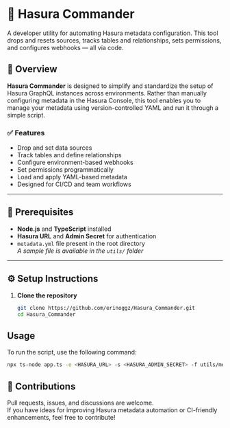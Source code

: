 # 🚀 Hasura Commander

A developer utility for automating Hasura metadata configuration. This tool drops and resets sources, tracks tables and relationships, sets permissions, and configures webhooks — all via code.

## 📌 Overview

**Hasura Commander** is designed to simplify and standardize the setup of Hasura GraphQL instances across environments. Rather than manually configuring metadata in the Hasura Console, this tool enables you to manage your metadata using version-controlled YAML and run it through a simple script.

### ✅ Features
- Drop and set data sources
- Track tables and define relationships
- Configure environment-based webhooks
- Set permissions programmatically
- Load and apply YAML-based metadata
- Designed for CI/CD and team workflows

---

## 🧰 Prerequisites

- **Node.js** and **TypeScript** installed
- **Hasura URL** and **Admin Secret** for authentication
- `metadata.yml` file present in the root directory  
  _A sample file is available in the `utils/` folder_

---

## ⚙️ Setup Instructions

1. **Clone the repository**
   ```bash
   git clone https://github.com/erinoggz/Hasura_Commander.git
   cd Hasura_Commander


## Usage

To run the script, use the following command:
```bash
npx ts-node app.ts -e <HASURA_URL> -s <HASURA_ADMIN_SECRET> -f utils/metadata.yml
```
## 🤝 Contributions

Pull requests, issues, and discussions are welcome.  
If you have ideas for improving Hasura metadata automation or CI-friendly enhancements, feel free to contribute!


